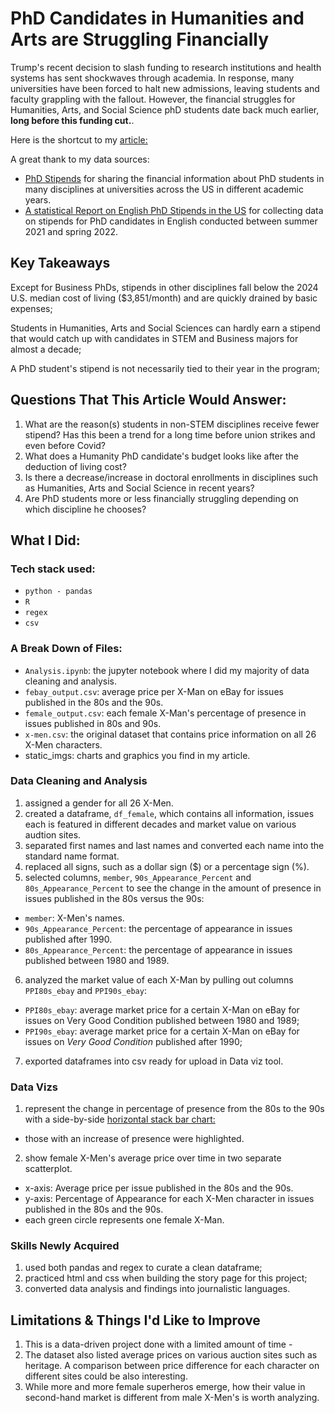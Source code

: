 # PhD Candidates in Humanities and Arts are Struggling Financially 
Trump's recent decision to slash funding to research institutions and health systems has sent shockwaves through academia. In response, many universities have been forced to halt new admissions, leaving students and faculty grappling with the fallout. However, the financial struggles for Humanities, Arts, and Social Science phD students date back much earlier, **long before this funding cut.**. 

Here is the shortcut to my [article:](https://yatingw24.github.io/phd/)

A great thank to my data sources:
- [PhD Stipends](https://www.phdstipends.com/) for sharing the financial information about PhD students in many disciplines at universities across the US in different academic years.
- [A statistical Report on English PhD Stipends in the US](https://profession.mla.org/english-phd-stipends-in-the-united-states-statistical-report/) for collecting data on stipends for PhD candidates in English conducted between summer 2021 and spring 2022.


## Key Takeaways 
Except for Business PhDs, stipends in other disciplines fall below the 2024 U.S. median cost of living ($3,851/month) and are quickly drained by basic expenses;

Students in Humanities, Arts and Social Sciences can hardly earn a stipend that would catch up with candidates in STEM and Business majors for almost a decade;

A PhD student's stipend is not necessarily tied to their year in the program;

## Questions That This Article Would Answer:
1. What are the reason(s) students in non-STEM disciplines receive fewer stipend? Has this been a trend for a long time before union strikes and even before Covid?
2. What does a Humanity PhD candidate's budget looks like after the deduction of living cost? 
3. Is there a decrease/increase in doctoral enrollments in disciplines such as Humanities, Arts and Social Science in recent years?
4. Are PhD students more or less financially struggling depending on which discipline he chooses?

## What I Did:
### Tech stack used:
 - `python - pandas`
 - `R`
 - `regex`
 - `csv`

### A Break Down of Files:
 - `Analysis.ipynb`: the jupyter notebook where I did my majority of data cleaning and analysis.
 - `febay_output.csv`: average price per X-Man on eBay for issues published in the 80s and the 90s. 
 - `female_output.csv`: each female X-Man's percentage of presence in issues published in 80s and 90s.
 - `x-men.csv`: the original dataset that contains price information on all 26 X-Men characters. 
 - static_imgs: charts and graphics you find in my article.

### Data Cleaning and Analysis 
1. assigned a gender for all 26 X-Men.
2. created a dataframe, `df_female`, which contains all information, issues each is featured in different decades and market value on various audtion sites.
3. separated first names and last names and converted each name into the standard name format.
4. replaced all signs, such as a dollar sign ($) or a percentage sign (%).
5. selected columns, `member`, `90s_Appearance_Percent` and `80s_Appearance_Percent` to see the change in the amount of presence in issues published in the 80s versus the 90s:

- `member`: X-Men's names.
- `90s_Appearance_Percent`: the percentage of appearance in issues published after 1990.
- `80s_Appearance_Percent`: the percentage of appearance in issues published between 1980 and 1989.

6. analyzed the market value of each X-Man by pulling out columns `PPI80s_ebay` and `PPI90s_ebay`:

- `PPI80s_ebay`: average market price for a certain X-Man on eBay for issues on Very Good Condition published between 1980 and 1989;
- `PPI90s_ebay`: average market price for a certain X-Man on eBay for issues on _Very Good Condition_ published after 1990;

7. exported dataframes into csv ready for upload in Data viz tool.

### Data Vizs 
1. represent the change in percentage of presence from the 80s to the 90s with a side-by-side <ins>horizontal stack bar chart:
- those with an increase of presence were highlighted.

2. show female X-Men's average price over time in two separate scatterplot.
- x-axis: Average price per issue published in the 80s and the 90s. 
- y-axis: Percentage of Appearance for each X-Men character in issues published in the 80s and the 90s. 
- each green circle represents one female X-Man. 

### Skills Newly Acquired
1. used both pandas and regex to curate a clean dataframe;
2. practiced html and css when building the story page for this project;
3. converted data analysis and findings into journalistic languages.

## Limitations & Things I'd Like to Improve
1. This is a data-driven project done with a limited amount of time - 
2. The dataset also listed average prices on various auction sites such as heritage. A comparison between price difference for each character on different sites could be also interesting. 
3. While more and more female superheros emerge, how their value in second-hand market is different from male X-Men's is worth analyzing. 
 
